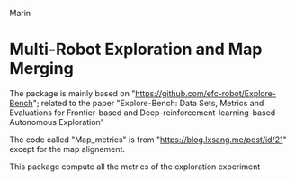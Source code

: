 Marin
# Multi-Robot Exploration and Map Merging

The package is mainly based on "https://github.com/efc-robot/Explore-Bench"; related to the paper  "Explore-Bench: Data Sets, Metrics and Evaluations for Frontier-based and Deep-reinforcement-learning-based Autonomous Exploration" 

The code called "Map_metrics" is from "https://blog.lxsang.me/post/id/21" except for the map alignement. 

This package compute all the metrics of the  exploration experiment
